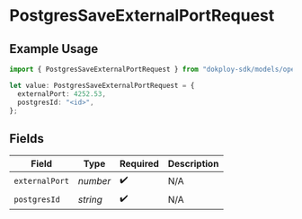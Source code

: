 # PostgresSaveExternalPortRequest

## Example Usage

```typescript
import { PostgresSaveExternalPortRequest } from "dokploy-sdk/models/operations";

let value: PostgresSaveExternalPortRequest = {
  externalPort: 4252.53,
  postgresId: "<id>",
};
```

## Fields

| Field              | Type               | Required           | Description        |
| ------------------ | ------------------ | ------------------ | ------------------ |
| `externalPort`     | *number*           | :heavy_check_mark: | N/A                |
| `postgresId`       | *string*           | :heavy_check_mark: | N/A                |